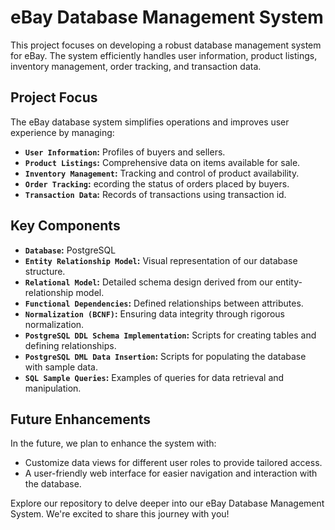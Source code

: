 # eBay Database Management System

This project focuses on developing a robust database management system for eBay. The system efficiently handles user information, product listings, inventory management, order tracking, and transaction data.

## Project Focus

The eBay database system simplifies operations and improves user experience by managing:
- **`User Information`:** Profiles of buyers and sellers.
- **`Product Listings`:** Comprehensive data on items available for sale.
- **`Inventory Management`:** Tracking and control of product availability.
- **`Order Tracking`:** ecording the status of orders placed by buyers.
- **`Transaction Data`:**  Records of transactions using transaction id.

## Key Components

- **`Database`:** PostgreSQL
- **`Entity Relationship Model`:** Visual representation of our database structure.
- **`Relational Model`:** Detailed schema design derived from our entity-relationship model.
- **`Functional Dependencies`:** Defined relationships between attributes.
- **`Normalization (BCNF)`:** Ensuring data integrity through rigorous normalization.
- **`PostgreSQL DDL Schema Implementation`:** Scripts for creating tables and defining relationships.
- **`PostgreSQL DML Data Insertion`:** Scripts for populating the database with sample data.
- **`SQL Sample Queries`:** Examples of queries for data retrieval and manipulation.

## Future Enhancements

In the future, we plan to enhance the system with:
- Customize data views for different user roles to provide tailored access.
- A user-friendly web interface for easier navigation and interaction with the database.

Explore our repository to delve deeper into our eBay Database Management System. We're excited to share this journey with you!

